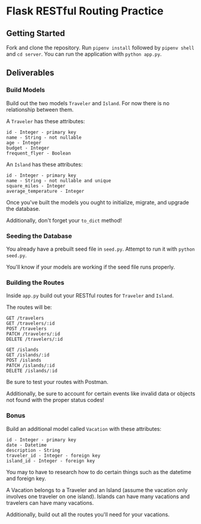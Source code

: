 # Flask RESTful Routing Practice

## Getting Started

Fork and clone the repository. Run `pipenv install` followed by `pipenv shell` and `cd server`. You can run the application with `python app.py`.

## Deliverables

### Build Models

Build out the two models `Traveler` and `Island`. For now there is no relationship between them.

A `Traveler` has these attributes:
```
id - Integer - primary key
name - String - not nullable
age - Integer
budget - Integer
frequent_flyer - Boolean
```
An `Island` has these attributes:
```
id - Integer - primary key
name - String - not nullable and unique
square_miles - Integer
average_temperature - Integer
```

Once you've built the models you ought to initialize, migrate, and upgrade the database.

Additionally, don't forget your `to_dict` method!

### Seeding the Database

You already have a prebuilt seed file in `seed.py`. Attempt to run it with `python seed.py`. 

You'll know if your models are working if the seed file runs properly.

### Building the Routes

Inside `app.py` build out your RESTful routes for `Traveler` and `Island`.

The routes will be:

```
GET /travelers
GET /travelers/:id
POST /travelers
PATCH /travelers/:id
DELETE /travelers/:id

GET /islands
GET /islands/:id
POST /islands
PATCH /islands/:id
DELETE /islands/:id
```

Be sure to test your routes with Postman. 

Additionally, be sure to account for certain events like invalid data or objects not found with the proper status codes!

### Bonus

Build an additional model called `Vacation` with these attributes:

```
id - Integer - primary key
date - Datetime
description - String
traveler_id - Integer - foreign key
island_id - Integer - foreign key
```

You may to have to research how to do certain things such as the datetime and foreign key. 

A Vacation belongs to a Traveler and an Island (assume the vacation only involves one traveler on one island). Islands can have many vacations and travelers can have many vacations.

Additionally, build out all the routes you'll need for your vacations.